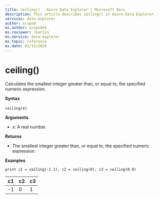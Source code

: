 ```yaml
---
title: ceiling() - Azure Data Explorer | Microsoft Docs
description: This article describes ceiling() in Azure Data Explorer.
services: data-explorer
author: orspod
ms.author: orspodek
ms.reviewer: rkarlin
ms.service: data-explorer
ms.topic: reference
ms.date: 02/13/2020
---
```

# ceiling()

Calculates the smallest integer greater than, or equal to, the specified numeric expression.

**Syntax**

`ceiling(`*x*`)`

**Arguments**

* *x*: A real number.

**Returns**

* The smallest integer greater than, or equal to, the specified numeric expression. 

**Examples**

```kusto
print c1 = ceiling(-1.1), c2 = ceiling(0), c3 = ceiling(0.9)
```

|c1|c2|c3|
|---|---|---|
|-1|0|1|